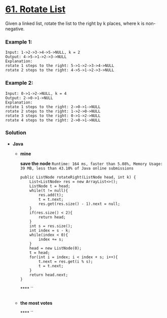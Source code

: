 # [61. Rotate List](https://leetcode.com/problems/rotate-list/)

Given a linked list, rotate the list to the right by k places, where k is non-negative.

### Example 1:
```
Input: 1->2->3->4->5->NULL, k = 2
Output: 4->5->1->2->3->NULL
Explanation:
rotate 1 steps to the right: 5->1->2->3->4->NULL
rotate 2 steps to the right: 4->5->1->2->3->NULL
```

### Example 2:
```
Input: 0->1->2->NULL, k = 4
Output: 2->0->1->NULL
Explanation:
rotate 1 steps to the right: 2->0->1->NULL
rotate 2 steps to the right: 1->2->0->NULL
rotate 3 steps to the right: 0->1->2->NULL
rotate 4 steps to the right: 2->0->1->NULL
```

### Solution
* **Java**
  * **mine**
  
    **save the node** `Runtime: 164 ms, faster than 5.08%, Memory Usage: 39 MB, less than 43.10% of Java online submissions`
    ```
    public ListNode rotateRight(ListNode head, int k) {
        List<ListNode> res = new ArrayList<>();
        ListNode t = head;
        while(t != null){
            res.add(t);
            t = t.next;
            res.get(res.size() - 1).next = null;
        }
        if(res.size() < 2){
            return head;
        }
        int s = res.size();
        int index = s - k;
        while(index < 0){
            index += s;
        }
        head = new ListNode(0);
        t = head;
        for(int i = index; i < index + s; i++){
            t.next = res.get(i % s);
            t = t.next;
        }
        return head.next;
    }
    ```
    
    **** ``
    ```
    ```
  
  * **the most votes**
  
    **** ``
    ```
    ```

